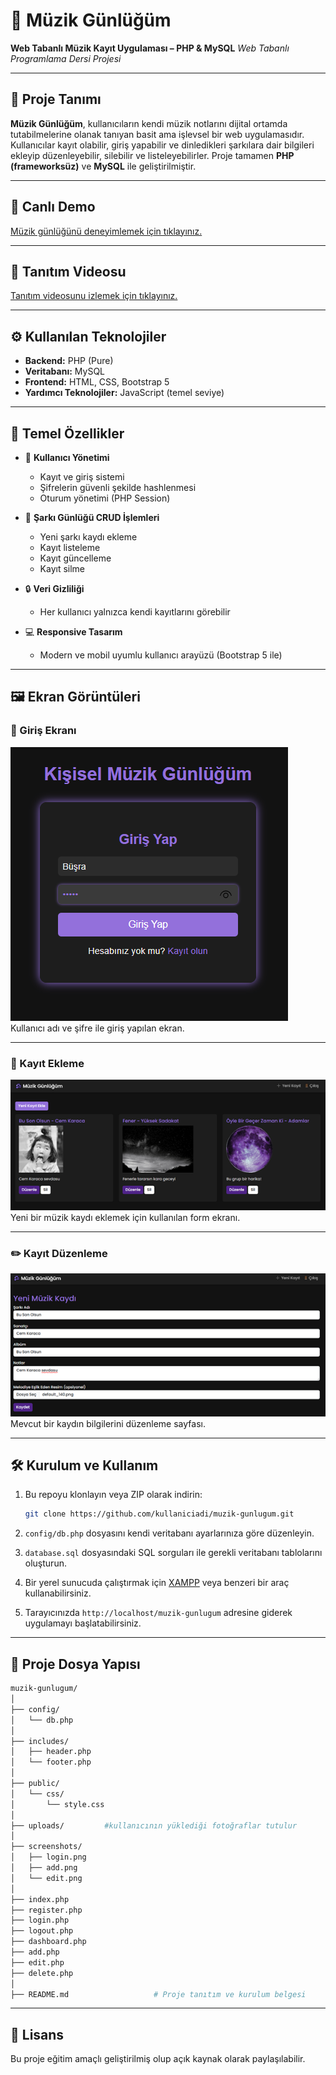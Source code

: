 # 🎵 Müzik Günlüğüm

**Web Tabanlı Müzik Kayıt Uygulaması – PHP & MySQL**
*Web Tabanlı Programlama Dersi Projesi*

---

## 📌 Proje Tanımı

**Müzik Günlüğüm**, kullanıcıların kendi müzik notlarını dijital ortamda tutabilmelerine olanak tanıyan basit ama işlevsel bir web uygulamasıdır. Kullanıcılar kayıt olabilir, giriş yapabilir ve dinledikleri şarkılara dair bilgileri ekleyip düzenleyebilir, silebilir ve listeleyebilirler.
Proje tamamen **PHP (frameworksüz)** ve **MySQL** ile geliştirilmiştir.

---
## 🔗 Canlı Demo

[Müzik günlüğünü deneyimlemek için tıklayınız.](http://95.130.171.20/~st23360859076)

---

## 🎥 Tanıtım Videosu

[Tanıtım videosunu izlemek için tıklayınız.](https://youtu.be/w0t9gJrddkE?si=c_j1LeMblF2hhRMv)

---

## ⚙️ Kullanılan Teknolojiler

* **Backend:** PHP (Pure)
* **Veritabanı:** MySQL
* **Frontend:** HTML, CSS, Bootstrap 5
* **Yardımcı Teknolojiler:** JavaScript (temel seviye)

---

## 🚀 Temel Özellikler

* 🔐 **Kullanıcı Yönetimi**

  * Kayıt ve giriş sistemi
  * Şifrelerin güvenli şekilde hashlenmesi
  * Oturum yönetimi (PHP Session)

* 📄 **Şarkı Günlüğü CRUD İşlemleri**

  * Yeni şarkı kaydı ekleme
  * Kayıt listeleme
  * Kayıt güncelleme
  * Kayıt silme

* 🔒 **Veri Gizliliği**

  * Her kullanıcı yalnızca kendi kayıtlarını görebilir

* 💻 **Responsive Tasarım**

  * Modern ve mobil uyumlu kullanıcı arayüzü (Bootstrap 5 ile)

---

## 🖼️ Ekran Görüntüleri

### 🔐 Giriş Ekranı
![Giriş](screenshots/login.png)  
Kullanıcı adı ve şifre ile giriş yapılan ekran.

---

### 📝 Kayıt Ekleme
![Kayıt Ekleme](screenshots/add.png)  
Yeni bir müzik kaydı eklemek için kullanılan form ekranı.

---

### ✏️ Kayıt Düzenleme
![Kayıt Düzenleme](screenshots/edit.png)  
Mevcut bir kaydın bilgilerini düzenleme sayfası.

---

## 🛠️ Kurulum ve Kullanım

1. Bu repoyu klonlayın veya ZIP olarak indirin:

   ```bash
   git clone https://github.com/kullaniciadi/muzik-gunlugum.git
   ```
2. `config/db.php` dosyasını kendi veritabanı ayarlarınıza göre düzenleyin.
3. `database.sql` dosyasındaki SQL sorguları ile gerekli veritabanı tablolarını oluşturun.
4. Bir yerel sunucuda çalıştırmak için [XAMPP](https://www.apachefriends.org/index.html) veya benzeri bir araç kullanabilirsiniz.
5. Tarayıcınızda `http://localhost/muzik-gunlugum` adresine giderek uygulamayı başlatabilirsiniz.

---

## 📁 Proje Dosya Yapısı

```bash
muzik-gunlugum/
│
├── config/
│   └── db.php
│
├── includes/
│   ├── header.php
│   └── footer.php
│
├── public/
│   └── css/
│       └── style.css
│
├── uploads/         #kullanıcının yüklediği fotoğraflar tutulur
│
├── screenshots/
│   ├── login.png
│   ├── add.png
│   └── edit.png      
│
├── index.php
├── register.php
├── login.php
├── logout.php
├── dashboard.php
├── add.php
├── edit.php
├── delete.php
│
├── README.md                   # Proje tanıtım ve kurulum belgesi
```

---

## 📝 Lisans

Bu proje eğitim amaçlı geliştirilmiş olup açık kaynak olarak paylaşılabilir.
